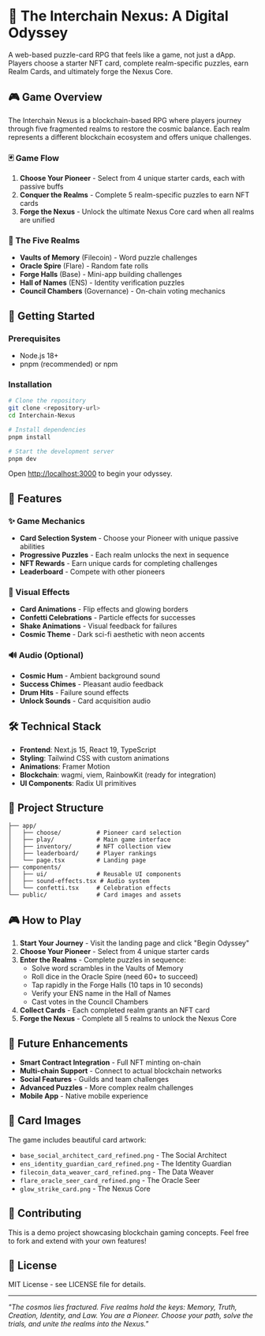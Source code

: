 # 🌌 The Interchain Nexus: A Digital Odyssey

A web-based puzzle-card RPG that feels like a game, not just a dApp. Players choose a starter NFT card, complete realm-specific puzzles, earn Realm Cards, and ultimately forge the Nexus Core.

## 🎮 Game Overview

The Interchain Nexus is a blockchain-based RPG where players journey through five fragmented realms to restore the cosmic balance. Each realm represents a different blockchain ecosystem and offers unique challenges.

### 🃏 Game Flow

1. **Choose Your Pioneer** - Select from 4 unique starter cards, each with passive buffs
2. **Conquer the Realms** - Complete 5 realm-specific puzzles to earn NFT cards
3. **Forge the Nexus** - Unlock the ultimate Nexus Core card when all realms are unified

### 🌟 The Five Realms

- **Vaults of Memory** (Filecoin) - Word puzzle challenges
- **Oracle Spire** (Flare) - Random fate rolls
- **Forge Halls** (Base) - Mini-app building challenges
- **Hall of Names** (ENS) - Identity verification puzzles
- **Council Chambers** (Governance) - On-chain voting mechanics

## 🚀 Getting Started

### Prerequisites

- Node.js 18+ 
- pnpm (recommended) or npm

### Installation

```bash
# Clone the repository
git clone <repository-url>
cd Interchain-Nexus

# Install dependencies
pnpm install

# Start the development server
pnpm dev
```

Open [http://localhost:3000](http://localhost:3000) to begin your odyssey.

## 🎯 Features

### ✨ Game Mechanics
- **Card Selection System** - Choose your Pioneer with unique passive abilities
- **Progressive Puzzles** - Each realm unlocks the next in sequence
- **NFT Rewards** - Earn unique cards for completing challenges
- **Leaderboard** - Compete with other pioneers

### 🎨 Visual Effects
- **Card Animations** - Flip effects and glowing borders
- **Confetti Celebrations** - Particle effects for successes
- **Shake Animations** - Visual feedback for failures
- **Cosmic Theme** - Dark sci-fi aesthetic with neon accents

### 🔊 Audio (Optional)
- **Cosmic Hum** - Ambient background sound
- **Success Chimes** - Pleasant audio feedback
- **Drum Hits** - Failure sound effects
- **Unlock Sounds** - Card acquisition audio

## 🛠️ Technical Stack

- **Frontend**: Next.js 15, React 19, TypeScript
- **Styling**: Tailwind CSS with custom animations
- **Animations**: Framer Motion
- **Blockchain**: wagmi, viem, RainbowKit (ready for integration)
- **UI Components**: Radix UI primitives

## 📁 Project Structure

```
├── app/
│   ├── choose/          # Pioneer card selection
│   ├── play/            # Main game interface
│   ├── inventory/       # NFT collection view
│   ├── leaderboard/     # Player rankings
│   └── page.tsx         # Landing page
├── components/
│   ├── ui/              # Reusable UI components
│   ├── sound-effects.tsx # Audio system
│   └── confetti.tsx     # Celebration effects
└── public/              # Card images and assets
```

## 🎮 How to Play

1. **Start Your Journey** - Visit the landing page and click "Begin Odyssey"
2. **Choose Your Pioneer** - Select from 4 unique starter cards
3. **Enter the Realms** - Complete puzzles in sequence:
   - Solve word scrambles in the Vaults of Memory
   - Roll dice in the Oracle Spire (need 60+ to succeed)
   - Tap rapidly in the Forge Halls (10 taps in 10 seconds)
   - Verify your ENS name in the Hall of Names
   - Cast votes in the Council Chambers
4. **Collect Cards** - Each completed realm grants an NFT card
5. **Forge the Nexus** - Complete all 5 realms to unlock the Nexus Core

## 🔮 Future Enhancements

- **Smart Contract Integration** - Full NFT minting on-chain
- **Multi-chain Support** - Connect to actual blockchain networks
- **Social Features** - Guilds and team challenges
- **Advanced Puzzles** - More complex realm challenges
- **Mobile App** - Native mobile experience

## 🎨 Card Images

The game includes beautiful card artwork:
- `base_social_architect_card_refined.png` - The Social Architect
- `ens_identity_guardian_card_refined.png` - The Identity Guardian  
- `filecoin_data_weaver_card_refined.png` - The Data Weaver
- `flare_oracle_seer_card_refined.png` - The Oracle Seer
- `glow_strike_card.png` - The Nexus Core

## 🤝 Contributing

This is a demo project showcasing blockchain gaming concepts. Feel free to fork and extend with your own features!

## 📄 License

MIT License - see LICENSE file for details.

---

*"The cosmos lies fractured. Five realms hold the keys: Memory, Truth, Creation, Identity, and Law. You are a Pioneer. Choose your path, solve the trials, and unite the realms into the Nexus."*